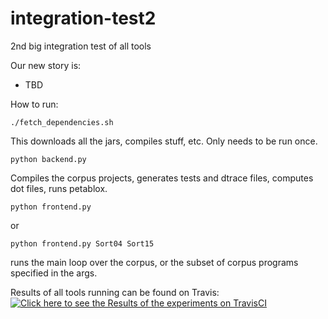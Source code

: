 # integration-test2
2nd big integration test of all tools

Our new story is: 
- TBD

How to run:

    ./fetch_dependencies.sh  

This downloads all the jars, compiles stuff, etc. Only needs to be run once.

    python backend.py

Compiles the corpus projects, generates tests and dtrace files, computes dot files, runs petablox.

    python frontend.py

or

    python frontend.py Sort04 Sort15

runs the main loop over the corpus, or the subset of corpus programs specified in the args.


Results of all tools running can be found on Travis: 
[![Click here to see the Results of the experiments on TravisCI](https://travis-ci.org/aas-integration/integration-test.svg?branch=master)](https://travis-ci.org/aas-integration/integration-test)

